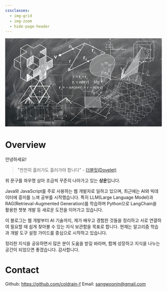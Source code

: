 ```yaml
---
cssclasses:
  - img-grid
  - img-zoom
  - hide-page-header
---
```

![Welcome](assets/images/Welcome.jpg)
# Overview

안녕하세요!

> "천천히 흘러가도 흘러가야 합니다" - [더블릿(Dovelet)](http://www.dovelet.com/)

위 문구를 좌우명 삼아 조금씩 꾸준히 나아가고 있는 **상운**입니다.

Java와 JavaScript를 주로 사용하는 웹 개발자로 일하고 있으며, 최근에는 AI와 빅데이터에 흥미를 느껴 공부를 시작했습니다. 특히 LLM(Large Language Model)과 RAG(Retrieval-Augmented Generation)를 학습하며 Python으로 LangChain을 활용한 챗봇 개발 등 새로운 도전을 이어가고 있습니다.

이 블로그는 웹 개발부터 AI 기술까지, 제가 배우고 경험한 것들을 정리하고 서로 연결하여 필요할 때 쉽게 찾아볼 수 있는 지식 보관함을 목표로 합니다. 현재는 알고리즘 학습과 개발 도구 설정 가이드를 중심으로 시작하고 있습니다.

정리한 지식을 공유하면서 많은 분이 도움을 받길 바라며, 함께 성장하고 지식을 나누는 공간이 되었으면 좋겠습니다. 감사합니다.

# Contact

Github: https://github.com/coldrain-f
Email: sangwoonin@gmail.com